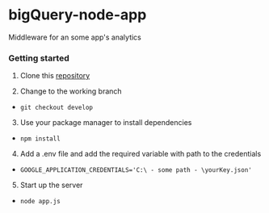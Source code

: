 # bigQuery-node-app
Middleware for an some app's analytics

### Getting started
1. Clone this [repository](https://github.com/Manorlds-Eaglespark/bigQuery-node-app.git)

2. Change to the working branch
- `git checkout develop`

3. Use your package manager to install dependencies
- `npm install`

4. Add a .env file and add the required variable with path to the credentials
- `GOOGLE_APPLICATION_CREDENTIALS='C:\ - some path - \yourKey.json'`

5. Start up the server
- `node app.js`
